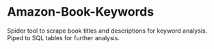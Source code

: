 # Amazon-Book-Keywords
Spider tool to scrape book titles and descriptions for keyword analysis. Piped to SQL tables for further analysis.
